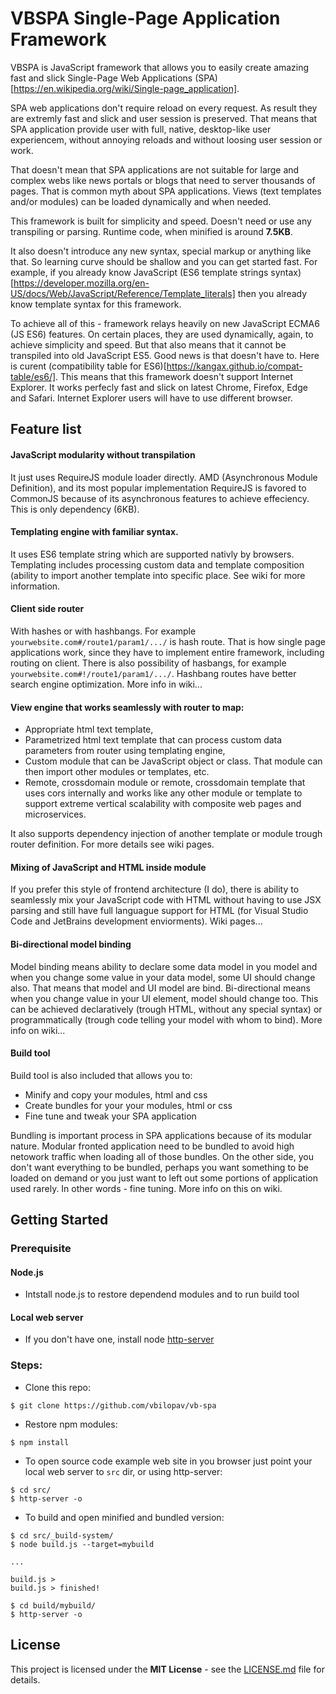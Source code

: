 # VBSPA Single-Page Application Framework

VBSPA is JavaScript framework that allows you to easily create amazing fast and slick Single-Page Web Applications (SPA)[https://en.wikipedia.org/wiki/Single-page_application].

SPA web applications don't require reload on every request. As result they are extremly fast and slick and user session is preserved. 
That means that SPA application provide user with full, native, desktop-like user experiencem, without annoying reloads and without loosing user session or work.

That doesn't mean that SPA applications are not suitable for large and complex webs like news portals or blogs that need to server thousands 
of pages. That is common myth about SPA applications. Views (text templates and/or modules) can be loaded dynamically and when needed.

This framework is built for simplicity and speed. Doesn't need or use any transpiling or parsing. Runtime code, when minified is around **7.5KB**.

It also doesn't introduce any new syntax, special markup or anything like that. So learning curve should be shallow and you can get started fast. For example, if you already know JavaScript (ES6 template strings syntax)[https://developer.mozilla.org/en-US/docs/Web/JavaScript/Reference/Template_literals] then you already know template syntax for this framework.

To achieve all of this - framework relays heavily on new JavaScript ECMA6 (JS ES6) features. On certain places, they are used dynamically, 
again, to achieve simplicity and speed. But that also means that it cannot be transpiled into old JavaScript ES5. Good news is that doesn't have to. Here is curent (compatibility table for ES6)[https://kangax.github.io/compat-table/es6/]. This means that this framework doesn't support Internet Explorer. It works perfecly fast and slick on latest Chrome, Firefox, Edge and Safari. Internet Explorer users will have to 
use different browser. 

## Feature list

#### JavaScript modularity without transpilation

It just uses RequireJS module loader directly. AMD (Asynchronous Module Definition), and its most popular implementation RequireJS is favored to CommonJS because of its asynchronous features to achieve effeciency. This is only dependency (6KB).

#### Templating engine with familiar syntax. 

It uses ES6 template string which are supported nativly by browsers. Templating includes processing custom data and template composition (ability to import another template into specific place. See wiki for more information.

#### Client side router 

With hashes or with hashbangs. For example `yourwebsite.com#/route1/param1/.../` is hash route. That is how single page applications work, since they have to implement entire framework, including routing on client. There is also possibility of hasbangs, for example `yourwebsite.com#!/route1/param1/.../`. Hashbang routes have better search engine optimization. More info in wiki...

####  View engine that works seamlessly with router to map:

- Appropriate html text template, 
- Parametrized html text template that can process custom data parameters from router using templating engine,
- Custom module that can be JavaScript object or class. That module can then import other modules or templates, etc.
- Remote, crossdomain module or remote, crossdomain template that uses cors internally and works like any other module or template to support extreme
vertical scalability with composite web pages and microservices.

It also supports dependency injection of another template or module trough router definition. For more details see wiki pages.

#### Mixing of JavaScript and HTML inside module

If you prefer this style of frontend architecture (I do), there is ability to seamlessly mix your JavaScript code with HTML without 
having to use JSX parsing and still have full languague support for HTML (for Visual Studio Code and JetBrains development enviorments).
Wiki pages...

#### Bi-directional model binding

Model binding means ability to declare some data model in you model and when you change some value in your data model, 
some UI should change also. That means that model and UI model are bind. Bi-directional means when you change value in your 
UI element, model should change too. This can be achieved declaratively (trough HTML, without any special syntax) or 
programmatically (trough code telling your model with whom to bind). More info on wiki...

#### Build tool

Build tool is also included that allows you to:

- Minify and copy your modules, html and css
- Create bundles for your your modules, html or css
- Fine tune and tweak your SPA application

Bundling is important process in SPA applications because of its modular nature. 
Modular fronted application need to be bundled to avoid high netowork traffic when loading all of those bundles. On the other side, you don't want everything to be bundled, perhaps you want
something to be loaded on demand or you just want to left out some portions of application used rarely. In other words - fine tuning. More info on this on wiki. 

## Getting Started

### Prerequisite

#### Node.js

- Intstall node.js to restore dependend modules and to run build tool

#### Local web server

- If you don't have one, install node [http-server](https://www.npmjs.com/package/http-server)

### Steps:

- Clone this repo:

```
$ git clone https://github.com/vbilopav/vb-spa
```

- Restore npm modules:

```
$ npm install
```

- To open source code example web site in you browser just point your local web server to
`src` dir, or using http-server:

```
$ cd src/
$ http-server -o
```

- To build and open minified and bundled version:
```
$ cd src/_build-system/
$ node build.js --target=mybuild

...

build.js >
build.js > finished!

$ cd build/mybuild/
$ http-server -o
```

## License

This project is licensed under the **MIT License** - see the [LICENSE.md](LICENSE.md) file for details.
